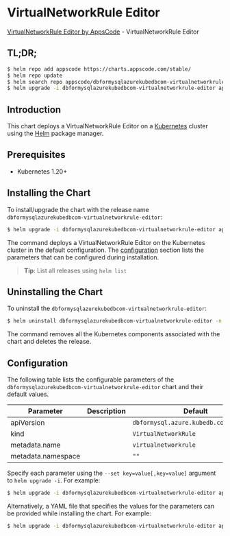 # VirtualNetworkRule Editor

[VirtualNetworkRule Editor by AppsCode](https://appscode.com) - VirtualNetworkRule Editor

## TL;DR;

```bash
$ helm repo add appscode https://charts.appscode.com/stable/
$ helm repo update
$ helm search repo appscode/dbformysqlazurekubedbcom-virtualnetworkrule-editor --version=v0.23.0
$ helm upgrade -i dbformysqlazurekubedbcom-virtualnetworkrule-editor appscode/dbformysqlazurekubedbcom-virtualnetworkrule-editor -n default --create-namespace --version=v0.23.0
```

## Introduction

This chart deploys a VirtualNetworkRule Editor on a [Kubernetes](http://kubernetes.io) cluster using the [Helm](https://helm.sh) package manager.

## Prerequisites

- Kubernetes 1.20+

## Installing the Chart

To install/upgrade the chart with the release name `dbformysqlazurekubedbcom-virtualnetworkrule-editor`:

```bash
$ helm upgrade -i dbformysqlazurekubedbcom-virtualnetworkrule-editor appscode/dbformysqlazurekubedbcom-virtualnetworkrule-editor -n default --create-namespace --version=v0.23.0
```

The command deploys a VirtualNetworkRule Editor on the Kubernetes cluster in the default configuration. The [configuration](#configuration) section lists the parameters that can be configured during installation.

> **Tip**: List all releases using `helm list`

## Uninstalling the Chart

To uninstall the `dbformysqlazurekubedbcom-virtualnetworkrule-editor`:

```bash
$ helm uninstall dbformysqlazurekubedbcom-virtualnetworkrule-editor -n default
```

The command removes all the Kubernetes components associated with the chart and deletes the release.

## Configuration

The following table lists the configurable parameters of the `dbformysqlazurekubedbcom-virtualnetworkrule-editor` chart and their default values.

|     Parameter      | Description |                      Default                      |
|--------------------|-------------|---------------------------------------------------|
| apiVersion         |             | <code>dbformysql.azure.kubedb.com/v1alpha1</code> |
| kind               |             | <code>VirtualNetworkRule</code>                   |
| metadata.name      |             | <code>virtualnetworkrule</code>                   |
| metadata.namespace |             | <code>""</code>                                   |


Specify each parameter using the `--set key=value[,key=value]` argument to `helm upgrade -i`. For example:

```bash
$ helm upgrade -i dbformysqlazurekubedbcom-virtualnetworkrule-editor appscode/dbformysqlazurekubedbcom-virtualnetworkrule-editor -n default --create-namespace --version=v0.23.0 --set apiVersion=dbformysql.azure.kubedb.com/v1alpha1
```

Alternatively, a YAML file that specifies the values for the parameters can be provided while
installing the chart. For example:

```bash
$ helm upgrade -i dbformysqlazurekubedbcom-virtualnetworkrule-editor appscode/dbformysqlazurekubedbcom-virtualnetworkrule-editor -n default --create-namespace --version=v0.23.0 --values values.yaml
```
